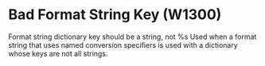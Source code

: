 # Bad Format String Key (W1300)

Format string dictionary key should be a string, not %s Used when a
format string that uses named conversion specifiers is used with a
dictionary whose keys are not all strings.
